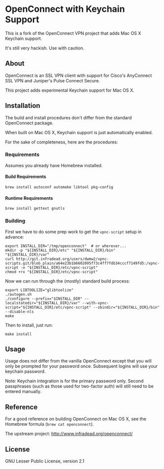 # OpenConnect with Keychain Support

This is a fork of the OpenConnect VPN project that adds Mac OS X Keychain support.

It's still very hackish.  Use with caution.


## About

OpenConnect is an SSL VPN client with support for Cisco's AnyConnect SSL VPN and Juniper's Pulse Connect Secure.

This project adds experimental Keychain support for Mac OS X.


## Installation

The build and install procedures don't differ from the standard OpenConnect package.

When built on Mac OS X, Keychain support is just automatically enabled.

For the sake of completeness, here are the procedures:


### Requirements

Assumes you already have Homebrew installed.


#### Build Requirements

    brew install autoconf automake libtool pkg-config


#### Runtime Requirements

    brew install gettext gnutls


### Building

First we have to do some prep work to get the `vpnc-script` setup in advance:

    export INSTALL_DIR="/tmp/openconnect"  # or wherever...
    mkdir -p "${INSTALL_DIR}/etc" "${INSTALL_DIR}/bin" "${INSTALL_DIR}/var"
    curl http://git.infradead.org/users/dwmw2/vpnc-scripts.git/blob_plain/a64e23b1b6602095f73c4ff7fdb34cccf7149fd5:/vpnc-script -o "${INSTALL_DIR}/etc/vpnc-script"
    chmod +rx "${INSTALL_DIR}/etc/vpnc-script"

Now we can run through the (mostly) standard build process:

    export LIBTOOLIZE="glibtoolize"
    ./autogen.sh
    ./configure --prefix="$INSTALL_DIR" --localstatedir="${INSTALL_DIR}/var" --with-vpnc-script="${INSTALL_DIR}/etc/vpnc-script" --sbindir="${INSTALL_DIR}/bin" --disable-nls
    make

Then to install, just run:

    make install


## Usage

Usage does not differ from the vanilla OpenConnect except that you will only be prompted for your password once. Subsequent logins will use your keychain password.

Note: Keychain integration is for the primary password only.  Second passphrases (such as those used for two-factor auth) will still need to be entered manually.


## Reference

For a good reference on building OpenConnect on Mac OS X, see the Homebrew formula (`brew cat openconnect`).

The upstream project: http://www.infradead.org/openconnect/


## License

GNU Lesser Public License, version 2.1
